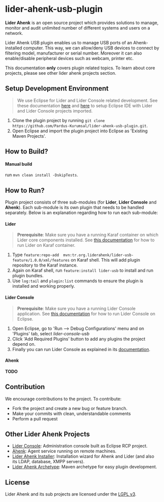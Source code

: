 # lider-ahenk-usb-plugin

**Lider Ahenk** is an open source project which provides solutions to manage, monitor and audit unlimited number of different systems and users on a network.

Lider Ahenk USB plugin enables us to manage USB ports of an Ahenk-installed computer. This way, we can allow/deny USB devices to connect by filtering model, manufacturer or serial number. Moreover it can also enable/disable peripheral devices such as webcam, printer etc.

This documentation **only** covers plugin related topics. To learn about core projects, please see other lider ahenk projects section.

## Setup Development Environment

> We use Eclipse for Lider and Lider Console related development. See these documentation [here](https://github.com/Pardus-Kurumsal/lider-console/wiki/01.-Setup-Development-Environment) and [here](https://github.com/Pardus-Kurumsal/lider/wiki/01.-Setup-Development-Environment) to setup Eclipse IDE with Lider and Lider Console projects imported.

1. Clone the plugin project by running `git clone https://github.com/Pardus-Kurumsal/lider-ahenk-usb-plugin.git`.
2. Open Eclipse and import the plugin project into Eclipse as 'Existing Maven Projects'.

## How to Build?

#### Manual build

 run `mvn clean install -DskipTests`.

## How to Run?

Plugin project consists of three sub-modules (for **Lider**, **Lider Console** and **Ahenk**). Each sub-module is its own plugin that needs to be handled separately. Below is an explanation regarding how to run each sub-module:

#### Lider

> **Prerequisite**: Make sure you have a running Karaf container on which Lider core components installed. See [this documentation](https://github.com/Pardus-Kurumsal/lider/wiki/02.-Building-&-Running) for how to run Lider on Karaf container.

1. Type `feature:repo-add  mvn:tr.org.liderahenk/lider-usb-feature/1.0.0/xml/features` on Karaf shell. This will add plugin repository to the Karaf instance.
2. Again on Karaf shell, run `feature:install lider-usb` to install and run plugin bundles.
3. Use `log:tail` and `plugin:list` commands to ensure the plugin is installed and working properly.

#### Lider Console

> **Prerequisite**: Make sure you have a running Lider Console application. See [this documentation](https://github.com/Pardus-Kurumsal/lider-console/wiki/02.-Building-&-Running) for how to run Lider Console on Eclipse.

1. Open Eclipse, go to 'Run --> Debug Configurations' menu and on 'Plugins' tab, select _lider-console-usb_
2. Click 'Add Required Plugins' button to add any plugins the project depend on.
3. Finally you can run Lider Console as explained in its [documentation](https://github.com/Pardus-Kurumsal/lider-console/wiki/02.-Building-&-Running).

#### Ahenk

**TODO**

## Contribution

We encourage contributions to the project. To contribute:

* Fork the project and create a new bug or feature branch.
* Make your commits with clean, understandable comments
* Perform a pull request

## Other Lider Ahenk Projects

* [Lider Console](https://github.com/Pardus-Kurumsal/lider-console): Administration console built as Eclipse RCP project.
* [Ahenk](https://github.com/Pardus-Kurumsal/ahenk): Agent service running on remote machines.
* [Lider Ahenk Installer](https://github.com/Pardus-Kurumsal/lider-ahenk-installer): Installation wizard for Ahenk and Lider (and also its LDAP, database, XMPP servers).
* [Lider Ahenk Archetype](https://github.com/Pardus-Kurumsal/lider-ahenk-archetype): Maven archetype for easy plugin development.

## License

Lider Ahenk and its sub projects are licensed under the [LGPL v3](https://github.com/Pardus-Kurumsal/lider/blob/master/LICENSE).
